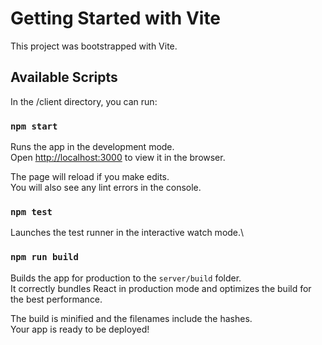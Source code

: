 # Getting Started with Vite

This project was bootstrapped with Vite.

## Available Scripts

In the /client directory, you can run:

### `npm start`

Runs the app in the development mode.\
Open [http://localhost:3000](http://localhost:3000) to view it in the browser.

The page will reload if you make edits.\
You will also see any lint errors in the console.

### `npm test`

Launches the test runner in the interactive watch mode.\

### `npm run build`

Builds the app for production to the `server/build` folder.\
It correctly bundles React in production mode and optimizes the build for the best performance.

The build is minified and the filenames include the hashes.\
Your app is ready to be deployed!
